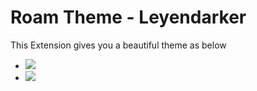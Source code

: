 # Roam Theme - Leyendarker

This Extension gives you a beautiful theme as below
- ![](https://firebasestorage.googleapis.com/v0/b/firescript-577a2.appspot.com/o/imgs%2Fapp%2FExploreSpace%2FkdeK8aZzAa.png?alt=media&token=d8483127-485f-45b4-b779-72b4193b248f)
- ![](https://firebasestorage.googleapis.com/v0/b/firescript-577a2.appspot.com/o/imgs%2Fapp%2FExploreSpace%2F3T7uIydA0A.png?alt=media&token=d2e7d6b3-36b3-41a1-a8a9-93de284c7c63)

